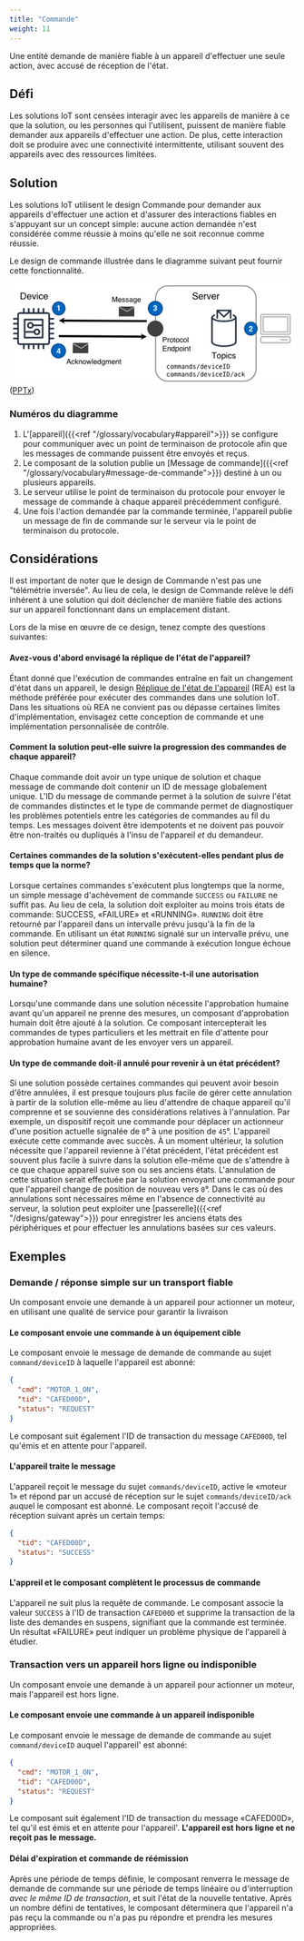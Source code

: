 ```yaml
---
title: "Commande"
weight: 11
---
```


Une entité demande de manière fiable à un appareil d'effectuer une seule action, avec accusé de réception de l'état.

<!--more-->

## Défi

Les solutions IoT sont censées interagir avec les appareils de manière à ce que la solution, ou les personnes qui l'utilisent, puissent de manière fiable demander aux appareils d'effectuer une action. De plus, cette interaction doit se produire avec une connectivité intermittente, utilisant souvent des appareils avec des ressources limitées.

## Solution

Les solutions IoT utilisent le design Commande pour demander aux appareils d'effectuer une action et d'assurer des interactions fiables en s'appuyant sur un concept simple: aucune action demandée n'est considérée comme réussie à moins qu'elle ne soit reconnue comme réussie.

Le design de commande illustrée dans le diagramme suivant peut fournir cette fonctionnalité.

![Design de commande](command.png) ([PPTx](/iot-atlas-patterns.pptx))

### Numéros du diagramme

1. L'[appareil]({{<ref "/glossary/vocabulary#appareil">}}) se configure pour communiquer avec un point de terminaison de protocole afin que les messages de commande puissent être envoyés et reçus.
2. Le composant de la solution publie un [Message de commande]({{<ref "/glossary/vocabulary#message-de-commande">}}) destiné à un ou plusieurs appareils.
3. Le serveur utilise le point de terminaison du protocole pour envoyer le message de commande à chaque appareil précédemment configuré.
4. Une fois l'action demandée par la commande terminée, l'appareil publie un message de fin de commande sur le serveur via le point de terminaison du protocole.

## Considérations

Il est important de noter que le design de Commande n'est pas une "télémétrie inversée". Au lieu de cela, le design de Commande relève le défi inhérent à une solution qui doit déclencher de manière fiable des actions sur un appareil fonctionnant dans un emplacement distant.

Lors de la mise en œuvre de ce design, tenez compte des questions suivantes:

#### Avez-vous d'abord envisagé la réplique de l'état de l'appareil?

Étant donné que l'exécution de commandes entraîne en fait un changement d'état dans un appareil, le design [Réplique de l'état de l'appareil](/fr/designs/device_state_replica/) (REA) est la méthode préférée pour exécuter des commandes dans une solution IoT. Dans les situations où REA ne convient pas ou dépasse certaines limites d'implémentation, envisagez cette conception de commande et une implémentation personnalisée de contrôle.

#### Comment la solution peut-elle suivre la progression des commandes de chaque appareil?

Chaque commande doit avoir un type unique de solution et chaque message de commande doit contenir un ID de message globalement unique. L'ID du message de commande permet à la solution de suivre l'état de commandes distinctes et le type de commande permet de diagnostiquer les problèmes potentiels entre les catégories de commandes au fil du temps. Les messages doivent être idempotents et ne doivent pas pouvoir être non-traités ou dupliqués à l'insu de l'appareil _et_ du demandeur.

#### Certaines commandes de la solution s'exécutent-elles pendant plus de temps que la norme?

Lorsque certaines commandes s'exécutent plus longtemps que la norme, un simple message d'achèvement de commande `SUCCESS` ou `FAILURE` ne suffit pas. Au lieu de cela, la solution doit exploiter au moins trois états de commande: SUCCESS, «FAILURE» et «RUNNING». `RUNNING` doit être retourné par l'appareil dans un intervalle prévu jusqu'à la fin de la commande. En utilisant un état `RUNNING` signalé sur un intervalle prévu, une solution peut déterminer quand une commande à exécution longue échoue en silence.

#### Un type de commande spécifique nécessite-t-il une autorisation humaine?

Lorsqu'une commande dans une solution nécessite l'approbation humaine avant qu'un appareil ne prenne des mesures, un composant d'approbation humain doit être ajouté à la solution. Ce composant intercepterait les commandes de types particuliers et les mettrait en file d'attente pour approbation humaine avant de les envoyer vers un appareil.

#### Un type de commande doit-il annulé pour revenir à un état précédent?

Si une solution possède certaines commandes qui peuvent avoir besoin d'être annulées, il est presque toujours plus facile de gérer cette annulation à partir de la solution elle-même au lieu d'attendre de chaque appareil qu'il comprenne et se souvienne des considérations relatives à l'annulation. Par exemple, un dispositif reçoit une commande pour déplacer un actionneur d'une position actuelle signalée de `0`&#176; à une position de `45`&#176;. L'appareil exécute cette commande avec succès. À un moment ultérieur, la solution nécessite que l'appareil revienne à l'état précédent, l'état précédent est souvent plus facile à suivre dans la solution elle-même que de s'attendre à ce que chaque appareil suive son ou ses anciens états. L'annulation de cette situation serait effectuée par la solution envoyant une commande pour que l'appareil change de position de nouveau vers `0`&#176;.
Dans le cas où des annulations sont nécessaires même en l'absence de connectivité au serveur, la solution peut exploiter une [passerelle]({{<ref "/designs/gateway">}}) pour enregistrer les anciens états des périphériques et pour effectuer les annulations basées sur ces valeurs.

## Exemples

### Demande / réponse simple sur un transport fiable

Un composant envoie une demande à un appareil pour actionner un moteur, en utilisant une qualité de service pour garantir la livraison

#### Le composant envoie une commande à un équipement cible

Le composant envoie le message de demande de commande au sujet `command/deviceID` à laquelle l'appareil est abonné:

```json
{
  "cmd": "MOTOR_1_ON",
  "tid": "CAFED00D",
  "status": "REQUEST"
}
```

Le composant suit également l'ID de transaction du message `CAFED00D`, tel qu'émis et en attente pour l'appareil.

#### L'appareil traite le message

L'appareil reçoit le message du sujet `commands/deviceID`, active le «moteur 1» et répond par un accusé de réception sur le sujet `commands/deviceID/ack` auquel le composant est abonné. Le composant reçoit l'accusé de réception suivant après un certain temps:

```json
{
  "tid": "CAFED00D",
  "status": "SUCCESS"
}
```

#### L'appreil et le composant complètent le processus de commande

L'appareil ne suit plus la requête de commande. Le composant associe la valeur `SUCCESS` à l'ID de transaction `CAFED00D` et supprime la transaction de la liste des demandes en suspens, signifiant que la commande est terminée. Un résultat «FAILURE» peut indiquer un problème physique de l'appareil à étudier.

### Transaction vers un appareil hors ligne ou indisponible

Un composant envoie une demande à un appareil pour actionner un moteur, mais l'appareil est hors ligne.

#### Le composant envoie une commande à un appareil indisponible

Le composant envoie le message de demande de commande au sujet `command/deviceID` auquel l'appareil' est abonné:

```json
{
  "cmd": "MOTOR_1_ON",
  "tid": "CAFED00D",
  "status": "REQUEST"
}
```

Le composant suit également l'ID de transaction du message «CAFED00D», tel qu'il est émis et en attente pour l'appareil'. **L'appareil est hors ligne et ne reçoit pas le message.**

#### Délai d'expiration et commande de réémission

Après une période de temps définie, le composant renverra le message de demande de commande sur une période de temps linéaire ou d'interruption _avec le même ID de transaction_, et suit l'état de la nouvelle tentative. Après un nombre défini de tentatives, le composant déterminera que l'appareil n'a pas reçu la commande ou n'a pas pu répondre et prendra les mesures appropriées.
